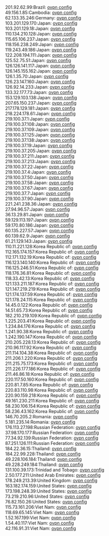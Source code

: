 201.92.62.99:Brazil: [ovpn config](vpn/201_92_62_99.ovpn)  
49.156.1.85:Cambodia: [ovpn config](vpn/49_156_1_85.ovpn)  
62.133.35.246:Germany: [ovpn config](vpn/62_133_35_246.ovpn)  
103.201.129.170:Japan: [ovpn config](vpn/103_201_129_170.ovpn)  
103.201.129.18:Japan: [ovpn config](vpn/103_201_129_18.ovpn)  
110.134.210.128:Japan: [ovpn config](vpn/110_134_210_128.ovpn)  
115.65.106.237:Japan: [ovpn config](vpn/115_65_106_237.ovpn)  
118.156.238.249:Japan: [ovpn config](vpn/118_156_238_249.ovpn)  
119.243.49.186:Japan: [ovpn config](vpn/119_243_49_186.ovpn)  
122.208.194.111:Japan: [ovpn config](vpn/122_208_194_111.ovpn)  
125.52.75.51:Japan: [ovpn config](vpn/125_52_75_51.ovpn)  
126.126.141.117:Japan: [ovpn config](vpn/126_126_141_117.ovpn)  
126.145.155.162:Japan: [ovpn config](vpn/126_145_155_162.ovpn)  
126.1.35.70:Japan: [ovpn config](vpn/126_1_35_70.ovpn)  
126.23.147.160:Japan: [ovpn config](vpn/126_23_147_160.ovpn)  
126.92.14.233:Japan: [ovpn config](vpn/126_92_14_233.ovpn)  
133.32.177.73:Japan: [ovpn config](vpn/133_32_177_73.ovpn)  
153.129.103.138:Japan: [ovpn config](vpn/153_129_103_138.ovpn)  
207.65.150.237:Japan: [ovpn config](vpn/207_65_150_237.ovpn)  
217.178.129.181:Japan: [ovpn config](vpn/217_178_129_181.ovpn)  
218.224.178.61:Japan: [ovpn config](vpn/218_224_178_61.ovpn)  
219.100.37.1:Japan: [ovpn config](vpn/219_100_37_1.ovpn)  
219.100.37.108:Japan: [ovpn config](vpn/219_100_37_108.ovpn)  
219.100.37.109:Japan: [ovpn config](vpn/219_100_37_109.ovpn)  
219.100.37.125:Japan: [ovpn config](vpn/219_100_37_125.ovpn)  
219.100.37.138:Japan: [ovpn config](vpn/219_100_37_138.ovpn)  
219.100.37.19:Japan: [ovpn config](vpn/219_100_37_19.ovpn)  
219.100.37.205:Japan: [ovpn config](vpn/219_100_37_205.ovpn)  
219.100.37.211:Japan: [ovpn config](vpn/219_100_37_211.ovpn)  
219.100.37.213:Japan: [ovpn config](vpn/219_100_37_213.ovpn)  
219.100.37.22:Japan: [ovpn config](vpn/219_100_37_22.ovpn)  
219.100.37.4:Japan: [ovpn config](vpn/219_100_37_4.ovpn)  
219.100.37.50:Japan: [ovpn config](vpn/219_100_37_50.ovpn)  
219.100.37.58:Japan: [ovpn config](vpn/219_100_37_58.ovpn)  
219.100.37.67:Japan: [ovpn config](vpn/219_100_37_67.ovpn)  
219.100.37.7:Japan: [ovpn config](vpn/219_100_37_7.ovpn)  
219.100.37.90:Japan: [ovpn config](vpn/219_100_37_90.ovpn)  
221.241.238.36:Japan: [ovpn config](vpn/221_241_238_36.ovpn)  
27.94.96.57:Japan: [ovpn config](vpn/27_94_96_57.ovpn)  
36.13.29.81:Japan: [ovpn config](vpn/36_13_29_81.ovpn)  
59.129.113.197:Japan: [ovpn config](vpn/59_129_113_197.ovpn)  
59.170.80.186:Japan: [ovpn config](vpn/59_170_80_186.ovpn)  
60.135.227.57:Japan: [ovpn config](vpn/60_135_227_57.ovpn)  
60.139.62.9:Japan: [ovpn config](vpn/60_139_62_9.ovpn)  
61.21.129.143:Japan: [ovpn config](vpn/61_21_129_143.ovpn)  
110.11.221.128:Korea Republic of: [ovpn config](vpn/110_11_221_128.ovpn)  
112.165.174.157:Korea Republic of: [ovpn config](vpn/112_165_174_157.ovpn)  
112.171.132.19:Korea Republic of: [ovpn config](vpn/112_171_132_19.ovpn)  
116.123.140.140:Korea Republic of: [ovpn config](vpn/116_123_140_140.ovpn)  
116.125.246.51:Korea Republic of: [ovpn config](vpn/116_125_246_51.ovpn)  
118.176.36.81:Korea Republic of: [ovpn config](vpn/118_176_36_81.ovpn)  
118.33.42.13:Korea Republic of: [ovpn config](vpn/118_33_42_13.ovpn)  
121.133.211.187:Korea Republic of: [ovpn config](vpn/121_133_211_187.ovpn)  
121.147.219.219:Korea Republic of: [ovpn config](vpn/121_147_219_219.ovpn)  
121.174.137.59:Korea Republic of: [ovpn config](vpn/121_174_137_59.ovpn)  
121.178.24.115:Korea Republic of: [ovpn config](vpn/121_178_24_115.ovpn)  
14.45.0.122:Korea Republic of: [ovpn config](vpn/14_45_0_122.ovpn)  
14.51.65.73:Korea Republic of: [ovpn config](vpn/14_51_65_73.ovpn)  
182.210.219.109:Korea Republic of: [ovpn config](vpn/182_210_219_109.ovpn)  
1.225.203.41:Korea Republic of: [ovpn config](vpn/1_225_203_41.ovpn)  
1.234.84.176:Korea Republic of: [ovpn config](vpn/1_234_84_176.ovpn)  
1.241.90.38:Korea Republic of: [ovpn config](vpn/1_241_90_38.ovpn)  
1.242.190.147:Korea Republic of: [ovpn config](vpn/1_242_190_147.ovpn)  
210.205.228.13:Korea Republic of: [ovpn config](vpn/210_205_228_13.ovpn)  
210.96.117.92:Korea Republic of: [ovpn config](vpn/210_96_117_92.ovpn)  
211.114.104.38:Korea Republic of: [ovpn config](vpn/211_114_104_38.ovpn)  
211.206.1.220:Korea Republic of: [ovpn config](vpn/211_206_1_220.ovpn)  
211.215.75.173:Korea Republic of: [ovpn config](vpn/211_215_75_173.ovpn)  
211.226.177.186:Korea Republic of: [ovpn config](vpn/211_226_177_186.ovpn)  
211.46.86.18:Korea Republic of: [ovpn config](vpn/211_46_86_18.ovpn)  
220.117.50.160:Korea Republic of: [ovpn config](vpn/220_117_50_160.ovpn)  
220.81.7.85:Korea Republic of: [ovpn config](vpn/220_81_7_85.ovpn)  
220.83.110.98:Korea Republic of: [ovpn config](vpn/220_83_110_98.ovpn)  
220.90.159.218:Korea Republic of: [ovpn config](vpn/220_90_159_218.ovpn)  
49.161.230.211:Korea Republic of: [ovpn config](vpn/49_161_230_211.ovpn)  
58.230.106.154:Korea Republic of: [ovpn config](vpn/58_230_106_154.ovpn)  
58.236.43.162:Korea Republic of: [ovpn config](vpn/58_236_43_162.ovpn)  
146.70.205.2:Romania: [ovpn config](vpn/146_70_205_2.ovpn)  
5.181.235.14:Romania: [ovpn config](vpn/5_181_235_14.ovpn)  
176.113.27.198:Russian Federation: [ovpn config](vpn/176_113_27_198.ovpn)  
37.98.170.177:Russian Federation: [ovpn config](vpn/37_98_170_177.ovpn)  
77.34.92.139:Russian Federation: [ovpn config](vpn/77_34_92_139.ovpn)  
87.251.126.111:Russian Federation: [ovpn config](vpn/87_251_126_111.ovpn)  
184.22.36.15:Thailand: [ovpn config](vpn/184_22_36_15.ovpn)  
184.22.99.228:Thailand: [ovpn config](vpn/184_22_99_228.ovpn)  
49.228.106.184:Thailand: [ovpn config](vpn/49_228_106_184.ovpn)  
49.228.249.184:Thailand: [ovpn config](vpn/49_228_249_184.ovpn)  
131.100.39.173:Trinidad and Tobago: [ovpn config](vpn/131_100_39_173.ovpn)  
2.50.177.211:United Arab Emirates: [ovpn config](vpn/2_50_177_211.ovpn)  
178.249.213.39:United Kingdom: [ovpn config](vpn/178_249_213_39.ovpn)  
163.182.174.159:United States: [ovpn config](vpn/163_182_174_159.ovpn)  
173.198.248.39:United States: [ovpn config](vpn/173_198_248_39.ovpn)  
73.219.210.96:United States: [ovpn config](vpn/73_219_210_96.ovpn)  
76.82.150.26:United States: [ovpn config](vpn/76_82_150_26.ovpn)  
115.73.161.206:Viet Nam: [ovpn config](vpn/115_73_161_206.ovpn)  
118.69.65.145:Viet Nam: [ovpn config](vpn/118_69_65_145.ovpn)  
1.52.167.199:Viet Nam: [ovpn config](vpn/1_52_167_199.ovpn)  
1.54.40.117:Viet Nam: [ovpn config](vpn/1_54_40_117.ovpn)  
42.116.91.31:Viet Nam: [ovpn config](vpn/42_116_91_31.ovpn)  

